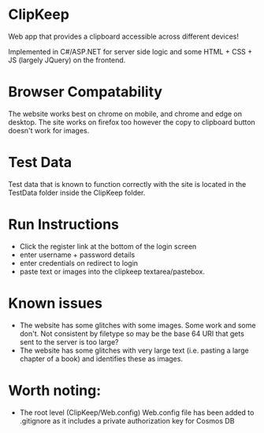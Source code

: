# ClipKeep
Web app that provides a clipboard accessible across different devices! 

Implemented in C#/ASP.NET for server side logic and some HTML + CSS + JS (largely JQuery) on the frontend.

# Browser Compatability 
The website works best on chrome on mobile, and chrome and edge on desktop. The site works on firefox too however the copy to clipboard button doesn't work for images.

# Test Data
Test data that is known to function correctly with the site is located in the TestData folder inside the ClipKeep folder.

# Run Instructions
- Click the register link at the bottom of the login screen
- enter username + password details
- enter credentials on redirect to login
- paste text or images into the clipkeep textarea/pastebox.

# Known issues
- The website has some glitches with some images. Some work and some don't. Not consistent by filetype so may be the base 64 URI that gets sent to the server is too large?
- The website has some glitches with very large text (i.e. pasting a large chapter of a book) and identifies these as images.

# Worth noting: 
- The root level (ClipKeep/Web.config) Web.config file has been added to .gitignore as it includes a private authorization key for Cosmos DB
